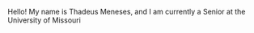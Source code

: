 Hello! My name is Thadeus Meneses, and I am currently a Senior at the University of Missouri
<!---
ThadsMen/ThadsMen is a ✨ special ✨ repository because its `README.md` (this file) appears on your GitHub profile.
You can click the Preview link to take a look at your changes.
--->
